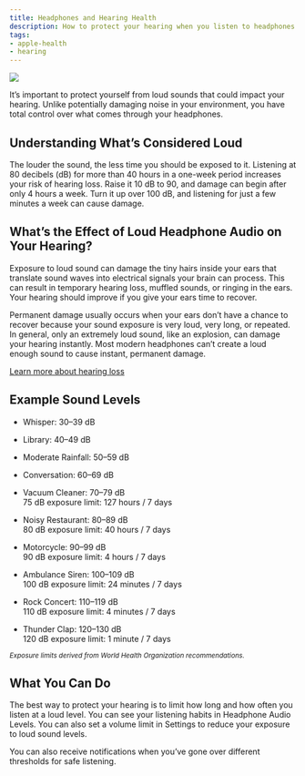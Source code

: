 ```yaml
---
title: Headphones and Hearing Health
description: How to protect your hearing when you listen to headphones.
tags:
- apple-health
- hearing
---
```


![ ](/images/HearingHealth_Article_Illustration.jpg)

It’s important to protect yourself from loud sounds that could impact your hearing. Unlike potentially damaging noise in your environment, you have total control over what comes through your headphones.

## Understanding What’s Considered Loud
The louder the sound, the less time you should be exposed to it. Listening at 80 decibels (dB) for more than 40 hours in a one-week period increases your risk of hearing loss. Raise it 10 dB to 90, and damage can begin after only 4 hours a week. Turn it up over 100 dB, and listening for just a few minutes a week can cause damage.

## What’s the Effect of Loud Headphone Audio on Your Hearing?
Exposure to loud sound can damage the tiny hairs inside your ears that translate sound waves into electrical signals your brain can process. This can result in temporary hearing loss, muffled sounds, or ringing in the ears. Your hearing should improve if you give your ears time to recover.

Permanent damage usually occurs when your ears don’t have a chance to recover because your sound exposure is very loud, very long, or repeated. In general, only an extremely loud sound, like an explosion, can damage your hearing instantly. Most modern headphones can’t create a loud enough sound to cause instant, permanent damage.

[Learn more about hearing loss](./understanding-hearing-loss)

## Example Sound Levels

- Whisper: 30–39 dB

- Library: 40–49 dB

- Moderate Rainfall: 50–59 dB

- Conversation: 60–69 dB

- Vacuum Cleaner: 70–79 dB  
75 dB exposure limit: 127 hours / 7 days

- Noisy Restaurant: 80–89 dB  
80 dB exposure limit: 40 hours / 7 days

- Motorcycle: 90–99 dB  
90 dB exposure limit: 4 hours / 7 days

- Ambulance Siren: 100–109 dB  
100 dB exposure limit: 24 minutes / 7 days

- Rock Concert: 110–119 dB  
110 dB exposure limit: 4 minutes / 7 days

- Thunder Clap: 120–130 dB  
120 dB exposure limit: 1 minute / 7 days

<small>*Exposure limits derived from World Health Organization recommendations.*</small>

## What You Can Do
The best way to protect your hearing is to limit how long and how often you listen at a loud level. You can see your listening habits in Headphone Audio Levels. You can also set a volume limit in Settings to reduce your exposure to loud sound levels.

You can also receive notifications when you’ve gone over different thresholds for safe listening.
